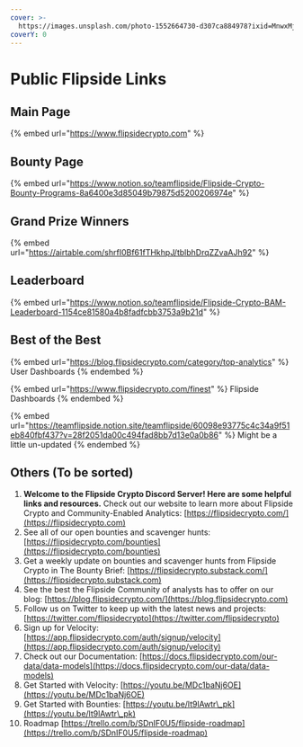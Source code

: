 ```yaml
---
cover: >-
  https://images.unsplash.com/photo-1552664730-d307ca884978?ixid=MnwxMjA3fDB8MHxwaG90by1wYWdlfHx8fGVufDB8fHx8&ixlib=rb-1.2.1&auto=format&fit=crop&w=2970&q=80
coverY: 0
---
```


# Public Flipside Links

## Main Page

{% embed url="https://www.flipsidecrypto.com" %}

## Bounty Page

{% embed url="https://www.notion.so/teamflipside/Flipside-Crypto-Bounty-Programs-8a6400e3d85049b79875d5200206974e" %}

## Grand Prize Winners

{% embed url="https://airtable.com/shrfI0Bf61fTHkhpJ/tblbhDrqZZvaAJh92" %}

## Leaderboard

{% embed url="https://www.notion.so/teamflipside/Flipside-Crypto-BAM-Leaderboard-1154ce81580a4b8fadfcbb3753a9b21d" %}

## Best of the Best

{% embed url="https://blog.flipsidecrypto.com/category/top-analytics" %}
User Dashboards
{% endembed %}

{% embed url="https://www.flipsidecrypto.com/finest" %}
Flipside Dashboards
{% endembed %}

{% embed url="https://teamflipside.notion.site/teamflipside/60098e93775c4c34a9f51eb840fbf437?v=28f2051da00c494fad8bb7d13e0a0b86" %}
Might be a little un-updated
{% endembed %}

## Others (To be sorted)

1. **Welcome to the Flipside Crypto Discord Server! Here are some helpful links and resources.** Check out our website to learn more about Flipside Crypto and Community-Enabled Analytics: [https://flipsidecrypto.com/](https://flipsidecrypto.com)
2. See all of our open bounties and scavenger hunts: [https://flipsidecrypto.com/bounties](https://flipsidecrypto.com/bounties)
3. Get a weekly update on bounties and scavenger hunts from Flipside Crypto in The Bounty Brief: [https://flipsidecrypto.substack.com/](https://flipsidecrypto.substack.com)
4. See the best the Flipside Community of analysts has to offer on our blog: [https://blog.flipsidecrypto.com/](https://blog.flipsidecrypto.com)
5. Follow us on Twitter to keep up with the latest news and projects: [https://twitter.com/flipsidecrypto](https://twitter.com/flipsidecrypto)
6. Sign up for Velocity: [https://app.flipsidecrypto.com/auth/signup/velocity](https://app.flipsidecrypto.com/auth/signup/velocity)
7. Check out our Documentation: [https://docs.flipsidecrypto.com/our-data/data-models](https://docs.flipsidecrypto.com/our-data/data-models)
8. Get Started with Velocity: [https://youtu.be/MDc1baNj6OE](https://youtu.be/MDc1baNj6OE)
9. Get Started with Bounties: [https://youtu.be/lt9lAwtr\_pk](https://youtu.be/lt9lAwtr\_pk)
10. Roadmap [https://trello.com/b/SDnIF0U5/flipside-roadmap](https://trello.com/b/SDnIF0U5/flipside-roadmap)

